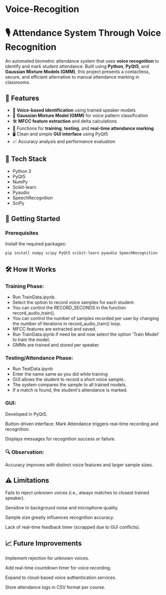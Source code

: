 # Voice-Recogition
# 🎙️ Attendance System Through Voice Recognition

An automated biometric attendance system that uses **voice recognition** to identify and mark student attendance. Built using **Python**, **PyQt5**, and **Gaussian Mixture Models (GMM)**, this project presents a contactless, secure, and efficient alternative to manual attendance marking in classrooms.

## 📌 Features

- 🎤 **Voice-based identification** using trained speaker models
- 🧠 **Gaussian Mixture Model (GMM)** for voice pattern classification
- 🛠️ **MFCC feature extraction** and delta calculations
- 🧪 Functions for **training**, **testing**, and **real-time attendance marking**
- 🖥️ Clean and simple **GUI interface** using PyQt5
- 📈 Accuracy analysis and performance evaluation

## 🧰 Tech Stack

- Python 3
- PyQt5
- NumPy
- Scikit-learn
- Pyaudio
- SpeechRecognition
- SciPy

## 🚀 Getting Started

### Prerequisites

Install the required packages:

```bash
pip install numpy scipy PyQt5 scikit-learn pyaudio SpeechRecognition
```
## 🛠️ How It Works
### Training Phase:

- Run TrainData.ipynb.
- Select the option to record voice samples for each student.
- You can control the RECORD_SECONDS in the function record_audio_train().
- You can control the number of samples recorded per user by changing the number of iterations in record_audio_train() loop.
- MFCC features are extracted and saved.
- Run TrainData.ipynb if need be and now select the option 'Train Model' to train the model.
- GMMs are trained and stored per speaker.

### Testing/Attendance Phase:
- Run TestData.ipynb
- Enter the name same as you did while training
- GUI allows the student to record a short voice sample..
- The system compares the sample to all trained models.
- If a match is found, the student's attendance is marked.

### GUI:

Developed in PyQt5.

Button-driven interface: Mark Attendance triggers real-time recording and recognition.

Displays messages for recognition success or failure.

### 🔍 Observation:

Accuracy improves with distinct voice features and larger sample sizes.

## ⚠️ Limitations
Fails to reject unknown voices (i.e., always matches to closest trained speaker).

Sensitive to background noise and microphone quality.

Sample size greatly influences recognition accuracy.

Lack of real-time feedback timer (scrapped due to GUI conflicts).

## 📈 Future Improvements
Implement rejection for unknown voices.

Add real-time countdown timer for voice recording.

Expand to cloud-based voice authentication services.

Store attendance logs in CSV format per course.


